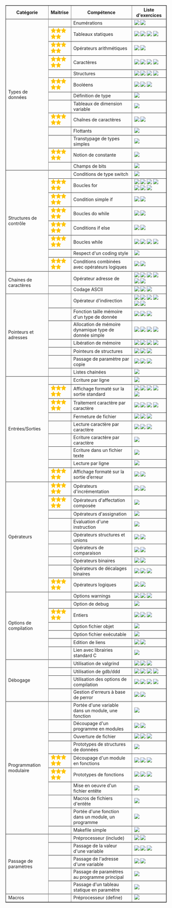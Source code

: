 <html>
<meta http-equiv="content-type" content="text/html; charset=utf-8" />
<link rel="stylesheet" href="../.progress/sommaire.css" type="text/css" />
<title>Sommaire des exercices</title>
<table border="1" id="sommaire">
<tr><th>Catégorie</th><th>Maitrise</th><th>Compétence</th><th>Liste d&#x27;exercices</th></tr>
<tr><td rowspan="14">Types de données</td></tr>
<tr><td width="50"></td><td>Enumérations</td><td><a href=exercices/affiche-jour><img src="https://img.shields.io/static/v1.svg?label=affiche-jour&message=0&color=brightgreen" /></a> <a href=exercices/matieres><img src="https://img.shields.io/static/v1.svg?label=matieres&message=0&color=red" /></a> </td></tr>
<tr><td width="50"><img src=../.progress/star.png /><img src=../.progress/star.png /><img src=../.progress/star.png /><img src=../.progress/star.png /><img src=../.progress/star.png /></td><td>Tableaux statiques</td><td><a href=exercices/partition><img src="https://img.shields.io/static/v1.svg?label=partition&message=0&color=brightgreen" /></a> <a href=exercices/somme-impairs><img src="https://img.shields.io/static/v1.svg?label=somme-impairs&message=5&color=brightgreen" /></a> <a href=exercices/somme-pairs><img src="https://img.shields.io/static/v1.svg?label=somme-pairs&message=5&color=brightgreen" /></a> <a href=exercices/debogage-exo5><img src="https://img.shields.io/static/v1.svg?label=debogage-exo5&message=0&color=yellow" /></a> </td></tr>
<tr><td width="50"><img src=../.progress/star.png /><img src=../.progress/star.png /><img src=../.progress/star.png /><img src=../.progress/star.png /><img src=../.progress/star.png /></td><td>Opérateurs arithmétiques</td><td><a href=exercices/diviseurs><img src="https://img.shields.io/static/v1.svg?label=diviseurs&message=5&color=brightgreen" /></a> <a href=exercices/rationnels><img src="https://img.shields.io/static/v1.svg?label=rationnels&message=0&color=brightgreen" /></a> </td></tr>
<tr><td width="50"><img src=../.progress/star.png /><img src=../.progress/star.png /><img src=../.progress/star.png /><img src=../.progress/star.png /><img src=../.progress/star.png /></td><td>Caractères</td><td><a href=exercices/do-while><img src="https://img.shields.io/static/v1.svg?label=do-while&message=5&color=brightgreen" /></a> <a href=exercices/palindrome><img src="https://img.shields.io/static/v1.svg?label=palindrome&message=5&color=brightgreen" /></a> <a href=exercices/pendu><img src="https://img.shields.io/static/v1.svg?label=pendu&message=0&color=yellow" /></a> <a href=exercices/statphabet><img src="https://img.shields.io/static/v1.svg?label=statphabet&message=0&color=yellow" /></a> </td></tr>
<tr><td width="50"></td><td>Structures</td><td><a href=exercices/rationnels><img src="https://img.shields.io/static/v1.svg?label=rationnels&message=0&color=brightgreen" /></a> <a href=exercices/euro2016><img src="https://img.shields.io/static/v1.svg?label=euro2016&message=0&color=yellow" /></a> <a href=exercices/listes><img src="https://img.shields.io/static/v1.svg?label=listes&message=0&color=yellow" /></a> <a href=exercices/suite><img src="https://img.shields.io/static/v1.svg?label=suite&message=0&color=yellow" /></a> </td></tr>
<tr><td width="50"><img src=../.progress/star.png /><img src=../.progress/star.png /><img src=../.progress/star.png /><img src=../.progress/star.png /><img src=../.progress/star.png /></td><td>Booléens</td><td><a href=exercices/noel><img src="https://img.shields.io/static/v1.svg?label=noel&message=0&color=brightgreen" /></a> <a href=exercices/palindrome><img src="https://img.shields.io/static/v1.svg?label=palindrome&message=5&color=brightgreen" /></a> <a href=exercices/matieres><img src="https://img.shields.io/static/v1.svg?label=matieres&message=0&color=red" /></a> </td></tr>
<tr><td width="50"></td><td>Définition de type</td><td><a href=exercices/matieres><img src="https://img.shields.io/static/v1.svg?label=matieres&message=0&color=red" /></a> </td></tr>
<tr><td width="50"></td><td>Tableaux de dimension variable</td><td><a href=exercices/module-tableaux><img src="https://img.shields.io/static/v1.svg?label=module-tableaux&message=0&color=brightgreen" /></a> </td></tr>
<tr><td width="50"><img src=../.progress/star.png /><img src=../.progress/star.png /><img src=../.progress/star.png /><img src=../.progress/star.png /><img src=../.progress/star.png /></td><td>Chaînes de caractères</td><td><a href=exercices/palindrome><img src="https://img.shields.io/static/v1.svg?label=palindrome&message=5&color=brightgreen" /></a> <a href=exercices/pendu><img src="https://img.shields.io/static/v1.svg?label=pendu&message=0&color=yellow" /></a> </td></tr>
<tr><td width="50"></td><td>Flottants</td><td><a href=exercices/rationnels><img src="https://img.shields.io/static/v1.svg?label=rationnels&message=0&color=brightgreen" /></a> </td></tr>
<tr><td width="50"></td><td>Transtypage de types simples</td><td><a href=exercices/rationnels><img src="https://img.shields.io/static/v1.svg?label=rationnels&message=0&color=brightgreen" /></a> </td></tr>
<tr><td width="50"><img src=../.progress/star.png /><img src=../.progress/star.png /><img src=../.progress/star.png /><img src=../.progress/star.png /><img src=../.progress/star.png /></td><td>Notion de constante</td><td><a href=exercices/somme-impairs><img src="https://img.shields.io/static/v1.svg?label=somme-impairs&message=5&color=brightgreen" /></a> </td></tr>
<tr><td width="50"></td><td>Champs de bits</td><td><a href=exercices/statphabet><img src="https://img.shields.io/static/v1.svg?label=statphabet&message=0&color=yellow" /></a> </td></tr>
<tr><td rowspan="9">Structures de contrôle</td></tr>
<tr><td width="50"></td><td>Conditions de type switch</td><td><a href=exercices/affiche-jour><img src="https://img.shields.io/static/v1.svg?label=affiche-jour&message=0&color=brightgreen" /></a> </td></tr>
<tr><td width="50"><img src=../.progress/star.png /><img src=../.progress/star.png /><img src=../.progress/star.png /><img src=../.progress/star.png /><img src=../.progress/star.png /></td><td>Boucles for</td><td><a href=exercices/debogage-exo3><img src="https://img.shields.io/static/v1.svg?label=debogage-exo3&message=0&color=brightgreen" /></a> <a href=exercices/debogage-exo7><img src="https://img.shields.io/static/v1.svg?label=debogage-exo7&message=0&color=brightgreen" /></a> <a href=exercices/diviseurs><img src="https://img.shields.io/static/v1.svg?label=diviseurs&message=5&color=brightgreen" /></a> <a href=exercices/palindrome><img src="https://img.shields.io/static/v1.svg?label=palindrome&message=5&color=brightgreen" /></a> <a href=exercices/partition><img src="https://img.shields.io/static/v1.svg?label=partition&message=0&color=brightgreen" /></a> <a href=exercices/somme-impairs><img src="https://img.shields.io/static/v1.svg?label=somme-impairs&message=5&color=brightgreen" /></a> <a href=exercices/somme-pairs><img src="https://img.shields.io/static/v1.svg?label=somme-pairs&message=5&color=brightgreen" /></a> </td></tr>
<tr><td width="50"><img src=../.progress/star.png /><img src=../.progress/star.png /><img src=../.progress/star.png /><img src=../.progress/star.png /><img src=../.progress/star.png /></td><td>Condition simple if</td><td><a href=exercices/debogage-exo9><img src="https://img.shields.io/static/v1.svg?label=debogage-exo9&message=0&color=brightgreen" /></a> <a href=exercices/palindrome><img src="https://img.shields.io/static/v1.svg?label=palindrome&message=5&color=brightgreen" /></a> </td></tr>
<tr><td width="50"><img src=../.progress/star.png /><img src=../.progress/star.png /><img src=../.progress/star.png /><img src=../.progress/star.png /><img src=../.progress/star.png /></td><td>Boucles do while</td><td><a href=exercices/do-while><img src="https://img.shields.io/static/v1.svg?label=do-while&message=5&color=brightgreen" /></a> <a href=exercices/pendu><img src="https://img.shields.io/static/v1.svg?label=pendu&message=0&color=yellow" /></a> </td></tr>
<tr><td width="50"><img src=../.progress/star.png /><img src=../.progress/star.png /><img src=../.progress/star.png /><img src=../.progress/star.png /><img src=../.progress/star.png /></td><td>Conditions if else</td><td><a href=exercices/papous><img src="https://img.shields.io/static/v1.svg?label=papous&message=5&color=brightgreen" /></a> <a href=exercices/euro2016><img src="https://img.shields.io/static/v1.svg?label=euro2016&message=0&color=yellow" /></a> </td></tr>
<tr><td width="50"><img src=../.progress/star.png /><img src=../.progress/star.png /><img src=../.progress/star.png /><img src=../.progress/star.png /><img src=../.progress/star.png /></td><td>Boucles while</td><td><a href=exercices/miaou><img src="https://img.shields.io/static/v1.svg?label=miaou&message=0&color=brightgreen" /></a> <a href=exercices/palindrome><img src="https://img.shields.io/static/v1.svg?label=palindrome&message=5&color=brightgreen" /></a> <a href=exercices/somme-impairs><img src="https://img.shields.io/static/v1.svg?label=somme-impairs&message=5&color=brightgreen" /></a> <a href=exercices/somme-pairs><img src="https://img.shields.io/static/v1.svg?label=somme-pairs&message=5&color=brightgreen" /></a> </td></tr>
<tr><td width="50"></td><td>Respect d'un coding style</td><td><a href=exercices/mystere><img src="https://img.shields.io/static/v1.svg?label=mystere&message=0&color=brightgreen" /></a> </td></tr>
<tr><td width="50"><img src=../.progress/star.png /><img src=../.progress/star.png /><img src=../.progress/star.png /><img src=../.progress/star.png /><img src=../.progress/star.png /></td><td>Conditions combinées avec opérateurs logiques</td><td><a href=exercices/noel><img src="https://img.shields.io/static/v1.svg?label=noel&message=0&color=brightgreen" /></a> <a href=exercices/papous><img src="https://img.shields.io/static/v1.svg?label=papous&message=5&color=brightgreen" /></a> </td></tr>
<tr><td rowspan="3">Chaines de caractères</td></tr>
<tr><td width="50"></td><td>Opérateur adresse de</td><td><a href=exercices/debogage-exo1><img src="https://img.shields.io/static/v1.svg?label=debogage-exo1&message=0&color=brightgreen" /></a> <a href=exercices/param><img src="https://img.shields.io/static/v1.svg?label=param&message=0&color=brightgreen" /></a> <a href=exercices/pointeurs><img src="https://img.shields.io/static/v1.svg?label=pointeurs&message=0&color=brightgreen" /></a> <a href=exercices/alloc><img src="https://img.shields.io/static/v1.svg?label=alloc&message=0&color=yellow" /></a> <a href=exercices/euro2016><img src="https://img.shields.io/static/v1.svg?label=euro2016&message=0&color=yellow" /></a> <a href=exercices/listes><img src="https://img.shields.io/static/v1.svg?label=listes&message=0&color=yellow" /></a> </td></tr>
<tr><td width="50"></td><td>Codage ASCII</td><td><a href=exercices/lexico><img src="https://img.shields.io/static/v1.svg?label=lexico&message=0&color=brightgreen" /></a> <a href=exercices/encoder><img src="https://img.shields.io/static/v1.svg?label=encoder&message=0&color=yellow" /></a> <a href=exercices/statphabet><img src="https://img.shields.io/static/v1.svg?label=statphabet&message=0&color=yellow" /></a> </td></tr>
<tr><td rowspan="8">Pointeurs et adresses</td></tr>
<tr><td width="50"></td><td>Opérateur d'indirection</td><td><a href=exercices/param><img src="https://img.shields.io/static/v1.svg?label=param&message=0&color=brightgreen" /></a> <a href=exercices/pointeurs><img src="https://img.shields.io/static/v1.svg?label=pointeurs&message=0&color=brightgreen" /></a> <a href=exercices/alloc><img src="https://img.shields.io/static/v1.svg?label=alloc&message=0&color=yellow" /></a> <a href=exercices/debogage-exo5><img src="https://img.shields.io/static/v1.svg?label=debogage-exo5&message=0&color=yellow" /></a> <a href=exercices/listes><img src="https://img.shields.io/static/v1.svg?label=listes&message=0&color=yellow" /></a> <a href=exercices/triche><img src="https://img.shields.io/static/v1.svg?label=triche&message=0&color=yellow" /></a> </td></tr>
<tr><td width="50"></td><td>Fonction taille mémoire d'un type de donnée</td><td><a href=exercices/alloc><img src="https://img.shields.io/static/v1.svg?label=alloc&message=0&color=yellow" /></a> <a href=exercices/listes><img src="https://img.shields.io/static/v1.svg?label=listes&message=0&color=yellow" /></a> <a href=exercices/suite><img src="https://img.shields.io/static/v1.svg?label=suite&message=0&color=yellow" /></a> </td></tr>
<tr><td width="50"></td><td>Allocation de mémoire dynamique type de donnée simple</td><td><a href=exercices/alloc><img src="https://img.shields.io/static/v1.svg?label=alloc&message=0&color=yellow" /></a> <a href=exercices/listes><img src="https://img.shields.io/static/v1.svg?label=listes&message=0&color=yellow" /></a> <a href=exercices/suite><img src="https://img.shields.io/static/v1.svg?label=suite&message=0&color=yellow" /></a> <a href=exercices/triche><img src="https://img.shields.io/static/v1.svg?label=triche&message=0&color=yellow" /></a> </td></tr>
<tr><td width="50"></td><td>Libération de mémoire</td><td><a href=exercices/alloc><img src="https://img.shields.io/static/v1.svg?label=alloc&message=0&color=yellow" /></a> <a href=exercices/listes><img src="https://img.shields.io/static/v1.svg?label=listes&message=0&color=yellow" /></a> <a href=exercices/suite><img src="https://img.shields.io/static/v1.svg?label=suite&message=0&color=yellow" /></a> <a href=exercices/triche><img src="https://img.shields.io/static/v1.svg?label=triche&message=0&color=yellow" /></a> </td></tr>
<tr><td width="50"></td><td>Pointeurs de structures</td><td><a href=exercices/euro2016><img src="https://img.shields.io/static/v1.svg?label=euro2016&message=0&color=yellow" /></a> <a href=exercices/listes><img src="https://img.shields.io/static/v1.svg?label=listes&message=0&color=yellow" /></a> <a href=exercices/suite><img src="https://img.shields.io/static/v1.svg?label=suite&message=0&color=yellow" /></a> </td></tr>
<tr><td width="50"></td><td>Passage de paramètre par copie</td><td><a href=exercices/module-tableaux><img src="https://img.shields.io/static/v1.svg?label=module-tableaux&message=0&color=brightgreen" /></a> <a href=exercices/param><img src="https://img.shields.io/static/v1.svg?label=param&message=0&color=brightgreen" /></a> <a href=exercices/listes><img src="https://img.shields.io/static/v1.svg?label=listes&message=0&color=yellow" /></a> </td></tr>
<tr><td width="50"></td><td>Listes chainées</td><td><a href=exercices/listes><img src="https://img.shields.io/static/v1.svg?label=listes&message=0&color=yellow" /></a> </td></tr>
<tr><td rowspan="10">Entrées/Sorties</td></tr>
<tr><td width="50"></td><td>Ecriture par ligne</td><td><a href=exercices/big-brother><img src="https://img.shields.io/static/v1.svg?label=big-brother&message=0&color=brightgreen" /></a> </td></tr>
<tr><td width="50"><img src=../.progress/star.png /><img src=../.progress/star.png /><img src=../.progress/star.png /><img src=../.progress/star.png /><img src=../.progress/star.png /></td><td>Affichage formaté sur la sortie standard</td><td><a href=exercices/diviseurs><img src="https://img.shields.io/static/v1.svg?label=diviseurs&message=5&color=brightgreen" /></a> <a href=exercices/miaou><img src="https://img.shields.io/static/v1.svg?label=miaou&message=0&color=brightgreen" /></a> <a href=exercices/module-tableaux><img src="https://img.shields.io/static/v1.svg?label=module-tableaux&message=0&color=brightgreen" /></a> <a href=exercices/pingpong><img src="https://img.shields.io/static/v1.svg?label=pingpong&message=0&color=brightgreen" /></a> <a href=exercices/safari><img src="https://img.shields.io/static/v1.svg?label=safari&message=5&color=brightgreen" /></a> </td></tr>
<tr><td width="50"><img src=../.progress/star.png /><img src=../.progress/star.png /><img src=../.progress/star.png /><img src=../.progress/star.png /><img src=../.progress/star.png /></td><td>Traitement caractère par caractère</td><td><a href=exercices/do-while><img src="https://img.shields.io/static/v1.svg?label=do-while&message=5&color=brightgreen" /></a> <a href=exercices/lexico><img src="https://img.shields.io/static/v1.svg?label=lexico&message=0&color=brightgreen" /></a> <a href=exercices/palindrome><img src="https://img.shields.io/static/v1.svg?label=palindrome&message=5&color=brightgreen" /></a> <a href=exercices/pendu><img src="https://img.shields.io/static/v1.svg?label=pendu&message=0&color=yellow" /></a> </td></tr>
<tr><td width="50"></td><td>Fermeture de fichier</td><td><a href=exercices/miaou><img src="https://img.shields.io/static/v1.svg?label=miaou&message=0&color=brightgreen" /></a> <a href=exercices/encoder><img src="https://img.shields.io/static/v1.svg?label=encoder&message=0&color=yellow" /></a> <a href=exercices/statphabet><img src="https://img.shields.io/static/v1.svg?label=statphabet&message=0&color=yellow" /></a> </td></tr>
<tr><td width="50"></td><td>Lecture caractère par caractère</td><td><a href=exercices/miaou><img src="https://img.shields.io/static/v1.svg?label=miaou&message=0&color=brightgreen" /></a> <a href=exercices/encoder><img src="https://img.shields.io/static/v1.svg?label=encoder&message=0&color=yellow" /></a> <a href=exercices/statphabet><img src="https://img.shields.io/static/v1.svg?label=statphabet&message=0&color=yellow" /></a> </td></tr>
<tr><td width="50"></td><td>Ecriture caractère par caractère</td><td><a href=exercices/encoder><img src="https://img.shields.io/static/v1.svg?label=encoder&message=0&color=yellow" /></a> </td></tr>
<tr><td width="50"></td><td>Ecriture dans un fichier texte</td><td><a href=exercices/encoder><img src="https://img.shields.io/static/v1.svg?label=encoder&message=0&color=yellow" /></a> </td></tr>
<tr><td width="50"></td><td>Lecture par ligne</td><td><a href=exercices/module-tableaux><img src="https://img.shields.io/static/v1.svg?label=module-tableaux&message=0&color=brightgreen" /></a> </td></tr>
<tr><td width="50"><img src=../.progress/star.png /><img src=../.progress/star.png /><img src=../.progress/star.png /><img src=../.progress/star.png /><img src=../.progress/star.png /></td><td>Affichage formaté sur la sortie d’erreur</td><td><a href=exercices/pingpong><img src="https://img.shields.io/static/v1.svg?label=pingpong&message=0&color=brightgreen" /></a> <a href=exercices/safari><img src="https://img.shields.io/static/v1.svg?label=safari&message=5&color=brightgreen" /></a> </td></tr>
<tr><td rowspan="10">Opérateurs</td></tr>
<tr><td width="50"><img src=../.progress/star.png /><img src=../.progress/star.png /><img src=../.progress/star.png /><img src=../.progress/star.png /><img src=../.progress/star.png /></td><td>Opérateurs d'incrémentation</td><td><a href=exercices/capitaine><img src="https://img.shields.io/static/v1.svg?label=capitaine&message=5&color=brightgreen" /></a> <a href=exercices/statphabet><img src="https://img.shields.io/static/v1.svg?label=statphabet&message=0&color=yellow" /></a> </td></tr>
<tr><td width="50"><img src=../.progress/star.png /><img src=../.progress/star.png /><img src=../.progress/star.png /><img src=../.progress/star.png /><img src=../.progress/star.png /></td><td>Opérateurs d'affectation composée</td><td><a href=exercices/capitaine><img src="https://img.shields.io/static/v1.svg?label=capitaine&message=5&color=brightgreen" /></a> </td></tr>
<tr><td width="50"></td><td>Opérateurs d'assignation</td><td><a href=exercices/debogage-exo9><img src="https://img.shields.io/static/v1.svg?label=debogage-exo9&message=0&color=brightgreen" /></a> </td></tr>
<tr><td width="50"></td><td>Evaluation d'une instruction</td><td><a href=exercices/debogage-exo9><img src="https://img.shields.io/static/v1.svg?label=debogage-exo9&message=0&color=brightgreen" /></a> </td></tr>
<tr><td width="50"></td><td>Opérateurs structures et unions</td><td><a href=exercices/euro2016><img src="https://img.shields.io/static/v1.svg?label=euro2016&message=0&color=yellow" /></a> <a href=exercices/suite><img src="https://img.shields.io/static/v1.svg?label=suite&message=0&color=yellow" /></a> </td></tr>
<tr><td width="50"></td><td>Opérateurs de comparaison</td><td><a href=exercices/lexico><img src="https://img.shields.io/static/v1.svg?label=lexico&message=0&color=brightgreen" /></a> <a href=exercices/module-tableaux><img src="https://img.shields.io/static/v1.svg?label=module-tableaux&message=0&color=brightgreen" /></a> </td></tr>
<tr><td width="50"></td><td>Opérateurs binaires</td><td><a href=exercices/partition><img src="https://img.shields.io/static/v1.svg?label=partition&message=0&color=brightgreen" /></a> <a href=exercices/matieres><img src="https://img.shields.io/static/v1.svg?label=matieres&message=0&color=red" /></a> </td></tr>
<tr><td width="50"></td><td>Opérateurs de décalages binaires</td><td><a href=exercices/partition><img src="https://img.shields.io/static/v1.svg?label=partition&message=0&color=brightgreen" /></a> <a href=exercices/suite><img src="https://img.shields.io/static/v1.svg?label=suite&message=0&color=yellow" /></a> <a href=exercices/matieres><img src="https://img.shields.io/static/v1.svg?label=matieres&message=0&color=red" /></a> </td></tr>
<tr><td width="50"><img src=../.progress/star.png /><img src=../.progress/star.png /><img src=../.progress/star.png /><img src=../.progress/star.png /><img src=../.progress/star.png /></td><td>Opérateurs logiques</td><td><a href=exercices/noel><img src="https://img.shields.io/static/v1.svg?label=noel&message=0&color=brightgreen" /></a> <a href=exercices/papous><img src="https://img.shields.io/static/v1.svg?label=papous&message=5&color=brightgreen" /></a> </td></tr>
<tr><td rowspan="8">Options de compilation</td></tr>
<tr><td width="50"></td><td>Options warnings</td><td><a href=exercices/debogage-exo1><img src="https://img.shields.io/static/v1.svg?label=debogage-exo1&message=0&color=brightgreen" /></a> <a href=exercices/implicit-declaration><img src="https://img.shields.io/static/v1.svg?label=implicit-declaration&message=0&color=brightgreen" /></a> <a href=exercices/portee><img src="https://img.shields.io/static/v1.svg?label=portee&message=0&color=brightgreen" /></a> </td></tr>
<tr><td width="50"></td><td>Option de debug</td><td><a href=exercices/debogage-exo1><img src="https://img.shields.io/static/v1.svg?label=debogage-exo1&message=0&color=brightgreen" /></a> </td></tr>
<tr><td width="50"><img src=../.progress/star.png /><img src=../.progress/star.png /><img src=../.progress/star.png /><img src=../.progress/star.png /><img src=../.progress/star.png /></td><td>Entiers</td><td><a href=exercices/debogage-exo3><img src="https://img.shields.io/static/v1.svg?label=debogage-exo3&message=0&color=brightgreen" /></a> <a href=exercices/diviseurs><img src="https://img.shields.io/static/v1.svg?label=diviseurs&message=5&color=brightgreen" /></a> <a href=exercices/rationnels><img src="https://img.shields.io/static/v1.svg?label=rationnels&message=0&color=brightgreen" /></a> </td></tr>
<tr><td width="50"></td><td>Option fichier objet</td><td><a href=exercices/edition-liens><img src="https://img.shields.io/static/v1.svg?label=edition-liens&message=0&color=brightgreen" /></a> </td></tr>
<tr><td width="50"></td><td>Option fichier exécutable</td><td><a href=exercices/edition-liens><img src="https://img.shields.io/static/v1.svg?label=edition-liens&message=0&color=brightgreen" /></a> </td></tr>
<tr><td width="50"></td><td>Edition de liens</td><td><a href=exercices/edition-liens><img src="https://img.shields.io/static/v1.svg?label=edition-liens&message=0&color=brightgreen" /></a> <a href=exercices/undefined-reference><img src="https://img.shields.io/static/v1.svg?label=undefined-reference&message=0&color=brightgreen" /></a> </td></tr>
<tr><td width="50"></td><td>Lien avec librairies standard C</td><td><a href=exercices/undefined-reference><img src="https://img.shields.io/static/v1.svg?label=undefined-reference&message=0&color=brightgreen" /></a> </td></tr>
<tr><td rowspan="5">Débogage</td></tr>
<tr><td width="50"></td><td>Utilisation de valgrind</td><td><a href=exercices/debogage-exo1><img src="https://img.shields.io/static/v1.svg?label=debogage-exo1&message=0&color=brightgreen" /></a> <a href=exercices/debogage-exo5><img src="https://img.shields.io/static/v1.svg?label=debogage-exo5&message=0&color=yellow" /></a> <a href=exercices/suite><img src="https://img.shields.io/static/v1.svg?label=suite&message=0&color=yellow" /></a> </td></tr>
<tr><td width="50"></td><td>Utilisation de gdb/ddd</td><td><a href=exercices/debogage-exo1><img src="https://img.shields.io/static/v1.svg?label=debogage-exo1&message=0&color=brightgreen" /></a> <a href=exercices/debogage-exo3><img src="https://img.shields.io/static/v1.svg?label=debogage-exo3&message=0&color=brightgreen" /></a> <a href=exercices/debogage-exo7><img src="https://img.shields.io/static/v1.svg?label=debogage-exo7&message=0&color=brightgreen" /></a> <a href=exercices/debogage-exo5><img src="https://img.shields.io/static/v1.svg?label=debogage-exo5&message=0&color=yellow" /></a> </td></tr>
<tr><td width="50"></td><td>Utilisation des options de compilation</td><td><a href=exercices/debogage-exo1><img src="https://img.shields.io/static/v1.svg?label=debogage-exo1&message=0&color=brightgreen" /></a> <a href=exercices/debogage-exo3><img src="https://img.shields.io/static/v1.svg?label=debogage-exo3&message=0&color=brightgreen" /></a> <a href=exercices/debogage-exo7><img src="https://img.shields.io/static/v1.svg?label=debogage-exo7&message=0&color=brightgreen" /></a> <a href=exercices/debogage-exo9><img src="https://img.shields.io/static/v1.svg?label=debogage-exo9&message=0&color=brightgreen" /></a> </td></tr>
<tr><td width="50"></td><td>Gestion d'erreurs à base de perror</td><td><a href=exercices/errno><img src="https://img.shields.io/static/v1.svg?label=errno&message=0&color=brightgreen" /></a> <a href=exercices/suite><img src="https://img.shields.io/static/v1.svg?label=suite&message=0&color=yellow" /></a> </td></tr>
<tr><td rowspan="11">Programmation modulaire</td></tr>
<tr><td width="50"></td><td>Portée d'une variable dans un module, une fonction</td><td><a href=exercices/debogage-exo5><img src="https://img.shields.io/static/v1.svg?label=debogage-exo5&message=0&color=yellow" /></a> </td></tr>
<tr><td width="50"></td><td>Découpage d'un programme en modules</td><td><a href=exercices/edition-liens><img src="https://img.shields.io/static/v1.svg?label=edition-liens&message=0&color=brightgreen" /></a> <a href=exercices/module-tableaux><img src="https://img.shields.io/static/v1.svg?label=module-tableaux&message=0&color=brightgreen" /></a> </td></tr>
<tr><td width="50"></td><td>Ouverture de fichier</td><td><a href=exercices/miaou><img src="https://img.shields.io/static/v1.svg?label=miaou&message=0&color=brightgreen" /></a> <a href=exercices/encoder><img src="https://img.shields.io/static/v1.svg?label=encoder&message=0&color=yellow" /></a> <a href=exercices/statphabet><img src="https://img.shields.io/static/v1.svg?label=statphabet&message=0&color=yellow" /></a> </td></tr>
<tr><td width="50"></td><td>Prototypes de structures de données</td><td><a href=exercices/euro2016><img src="https://img.shields.io/static/v1.svg?label=euro2016&message=0&color=yellow" /></a> </td></tr>
<tr><td width="50"><img src=../.progress/star.png /><img src=../.progress/star.png /><img src=../.progress/star.png /><img src=../.progress/star.png /><img src=../.progress/star.png /></td><td>Découpage d'un module en fonctions</td><td><a href=exercices/miaou><img src="https://img.shields.io/static/v1.svg?label=miaou&message=0&color=brightgreen" /></a> <a href=exercices/module-tableaux><img src="https://img.shields.io/static/v1.svg?label=module-tableaux&message=0&color=brightgreen" /></a> <a href=exercices/somme-impairs><img src="https://img.shields.io/static/v1.svg?label=somme-impairs&message=5&color=brightgreen" /></a> </td></tr>
<tr><td width="50"><img src=../.progress/star.png /><img src=../.progress/star.png /><img src=../.progress/star.png /><img src=../.progress/star.png /><img src=../.progress/star.png /></td><td>Prototypes de fonctions</td><td><a href=exercices/miaou><img src="https://img.shields.io/static/v1.svg?label=miaou&message=0&color=brightgreen" /></a> <a href=exercices/module-tableaux><img src="https://img.shields.io/static/v1.svg?label=module-tableaux&message=0&color=brightgreen" /></a> <a href=exercices/somme-impairs><img src="https://img.shields.io/static/v1.svg?label=somme-impairs&message=5&color=brightgreen" /></a> </td></tr>
<tr><td width="50"></td><td>Mise en oeuvre d'un fichier entête</td><td><a href=exercices/module-tableaux><img src="https://img.shields.io/static/v1.svg?label=module-tableaux&message=0&color=brightgreen" /></a> </td></tr>
<tr><td width="50"></td><td>Macros de fichiers d'entête</td><td><a href=exercices/module-tableaux><img src="https://img.shields.io/static/v1.svg?label=module-tableaux&message=0&color=brightgreen" /></a> </td></tr>
<tr><td width="50"></td><td>Portée d'une fonction dans un module, un programme</td><td><a href=exercices/portee><img src="https://img.shields.io/static/v1.svg?label=portee&message=0&color=brightgreen" /></a> </td></tr>
<tr><td width="50"></td><td>Makefile simple</td><td><a href=exercices/undefined-reference><img src="https://img.shields.io/static/v1.svg?label=undefined-reference&message=0&color=brightgreen" /></a> </td></tr>
<tr><td rowspan="6">Passage de paramètres</td></tr>
<tr><td width="50"></td><td>Préprocesseur (include)</td><td><a href=exercices/implicit-declaration><img src="https://img.shields.io/static/v1.svg?label=implicit-declaration&message=0&color=brightgreen" /></a> <a href=exercices/module-tableaux><img src="https://img.shields.io/static/v1.svg?label=module-tableaux&message=0&color=brightgreen" /></a> </td></tr>
<tr><td width="50"></td><td>Passage de la valeur d'une variable</td><td><a href=exercices/module-tableaux><img src="https://img.shields.io/static/v1.svg?label=module-tableaux&message=0&color=brightgreen" /></a> <a href=exercices/param><img src="https://img.shields.io/static/v1.svg?label=param&message=0&color=brightgreen" /></a> <a href=exercices/listes><img src="https://img.shields.io/static/v1.svg?label=listes&message=0&color=yellow" /></a> </td></tr>
<tr><td width="50"></td><td>Passage de l'adresse d'une variable</td><td><a href=exercices/param><img src="https://img.shields.io/static/v1.svg?label=param&message=0&color=brightgreen" /></a> <a href=exercices/listes><img src="https://img.shields.io/static/v1.svg?label=listes&message=0&color=yellow" /></a> </td></tr>
<tr><td width="50"></td><td>Passage de paramètres au programme principal</td><td><a href=exercices/miaou><img src="https://img.shields.io/static/v1.svg?label=miaou&message=0&color=brightgreen" /></a> </td></tr>
<tr><td width="50"></td><td>Passage d'un tableau statique en paramètre</td><td><a href=exercices/module-tableaux><img src="https://img.shields.io/static/v1.svg?label=module-tableaux&message=0&color=brightgreen" /></a> </td></tr>
<tr><td rowspan="2">Macros</td></tr>
<tr><td width="50"></td><td>Préprocesseur (define)</td><td><a href=exercices/preproc><img src="https://img.shields.io/static/v1.svg?label=preproc&message=0&color=brightgreen" /></a> </td></tr>
</table>
</html>